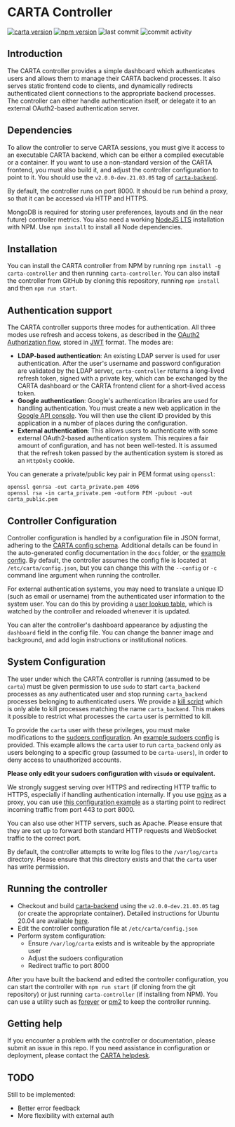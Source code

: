 # CARTA Controller
[![carta version](https://img.shields.io/badge/CARTA%20Version-2.0.0--dev.21.03.05-brightgreen)](https://github.com/CARTAvis/carta-backend/releases/tag/v2.0.0-dev.21.03.05)
[![npm version](http://img.shields.io/npm/v/carta-controller.svg?style=flat)](https://npmjs.org/package/carta-controller "View this project on npm")
![last commit](https://img.shields.io/github/last-commit/CARTAvis/carta-controller)
![commit activity](https://img.shields.io/github/commit-activity/m/CARTAvis/carta-controller)

## Introduction

The CARTA controller provides a simple dashboard which authenticates users and allows them to manage their CARTA backend processes. It also serves static frontend code to clients, and dynamically redirects authenticated client connections to the appropriate backend processes. The controller can either handle authentication itself, or delegate it to an external OAuth2-based authentication server.

## Dependencies

To allow the controller to serve CARTA sessions, you must give it access to an executable CARTA backend, which can be either a compiled executable or a container. If you want to use a non-standard version of the CARTA frontend, you must also build it, and adjust the controller configuration to point to it. You should use the `v2.0.0-dev.21.03.05` tag of [`carta-backend`](https://github.com/CARTAvis/carta-backend).

By default, the controller runs on port 8000. It should be run behind a proxy, so that it can be accessed via HTTP and HTTPS. 

MongoDB is required for storing user preferences, layouts and (in the near future) controller metrics. You also need a working [NodeJS LTS](https://github.com/nvm-sh/nvm#long-term-support) installation with NPM. Use `npm install` to install all Node dependencies.

## Installation

You can install the CARTA controller from NPM by running `npm install -g carta-controller` and then running `carta-controller`.
You can also install the controller from GitHub by cloning this repository, running `npm install` and then `npm run start`.

## Authentication support

The CARTA controller supports three modes for authentication. All three modes use refresh and access tokens, as described in the [OAuth2 Authorization flow](https://tools.ietf.org/html/rfc6749#section-1.3.1), stored in [JWT](https://jwt.io/) format. The modes are:
- **LDAP-based authentication**: An existing LDAP server is used for user authentication. After the user's username and password configuration are validated by the LDAP server, `carta-controller` returns a long-lived refresh token, signed with a private key, which can be exchanged by the CARTA dashboard or the CARTA frontend client for a short-lived access token.
- **Google authentication**: Google's authentication libraries are used for handling authentication. You must create a new web application in the [Google API console](https://console.developers.google.com/apis/credentials). You will then use the  client ID provided by this application in a number of places during the configuration.
- **External authentication**: This allows users to authenticate with some external OAuth2-based authentication system. This requires a fair amount of configuration, and has not been well-tested. It is assumed that the refresh token passed by the authentication system is stored as an `HttpOnly` cookie.

You can generate a private/public key pair in PEM format using `openssl`:
```shell script
openssl genrsa -out carta_private.pem 4096
openssl rsa -in carta_private.pem -outform PEM -pubout -out carta_public.pem
```

## Controller Configuration
Controller configuration is handled by a configuration file in JSON format, adhering to the [CARTA config schema](config/config_schema.json). Additional details can be found in the auto-generated config documentation in the `docs` folder, or the [example config](config/example_config.json). By default, the controller assumes the config file is located at `/etc/carta/config.json`, but you can change this with the `--config` or `-c` command line argument when running the controller. 

For external authentication systems, you may need to translate a unique ID (such as email or username) from the authenticated user information to the system user. You can do this by providing a [user lookup table](config/usertable.txt.stub), which is watched by the controller and reloaded whenever it is updated.

You can alter the controller's dashboard appearance by adjusting the `dashboard` field in the config file. You can change the banner image and background, and add login instructions or institutional notices.

## System Configuration

The user under which the CARTA controller is running (assumed to be `carta`) must be given permission to use `sudo` to start `carta_backend` processes as any authenticated user and stop running `carta_backend` processes belonging to authenticated users. We provide a [kill script](scripts/carta_kill_script.sh) which is only able to kill processes matching the name `carta_backend`. This makes it possible to restrict what processes the `carta` user is permitted to kill.

To provide the `carta` user with these privileges, you must make modifications to the [sudoers configuration](https://www.sudo.ws/man/1.9.0/sudoers.man.html). An [example sudoers config](config/example_sudoers_conf.stub) is provided. This example allows the `carta` user to run `carta_backend` only as users belonging to a specific group (assumed to be `carta-users`), in order to deny access to unauthorized accounts.

**Please only edit your sudoers configuration with `visudo` or equivalent.**

We strongly suggest serving over HTTPS and redirecting HTTP traffic to HTTPS, especially if handling authentication internally. If you use [nginx](https://www.nginx.com/) as a proxy, you can use [this configuration example](config/example_nginx.conf.stub) as a starting point to redirect incoming traffic from port 443 to port 8000.

You can also use other HTTP servers, such as Apache. Please ensure that they are set up to forward both standard HTTP requests and WebSocket traffic to the correct port.

By default, the controller attempts to write log files to the `/var/log/carta` directory. Please ensure that this directory exists and that the `carta` user has write permission.

## Running the controller

- Checkout and build [carta-backend](https://github.com/CARTAvis/carta-backend) using the `v2.0.0-dev.21.03.05` tag (or create the appropriate container). Detailed instructions for Ubuntu 20.04 are available [here](docs/ubuntu_focal_detailed_install.md).
- Edit the controller configuration file at `/etc/carta/config.json`
- Perform system configuration:
    - Ensure `/var/log/carta` exists and is writeable by the appropriate user    
    - Adjust the sudoers configuration
    - Redirect traffic to port 8000

After you have built the backend and edited the controller configuration, you can start the controller with `npm run start` (if cloning from the git repository) or just running `carta-controller` (if installing from NPM). You can use a utility such as [forever](https://github.com/foreversd/forever) or [pm2](https://pm2.keymetrics.io/) to keep the controller running.

## Getting help

If you encounter a problem with the controller or documentation, please submit an issue in this repo. If you need assistance in configuration or deployment, please contact the [CARTA helpdesk](mailto:carta_helpdesk@asiaa.sinica.edu.tw).

## TODO

Still to be implemented:
- Better error feedback
- More flexibility with external auth
